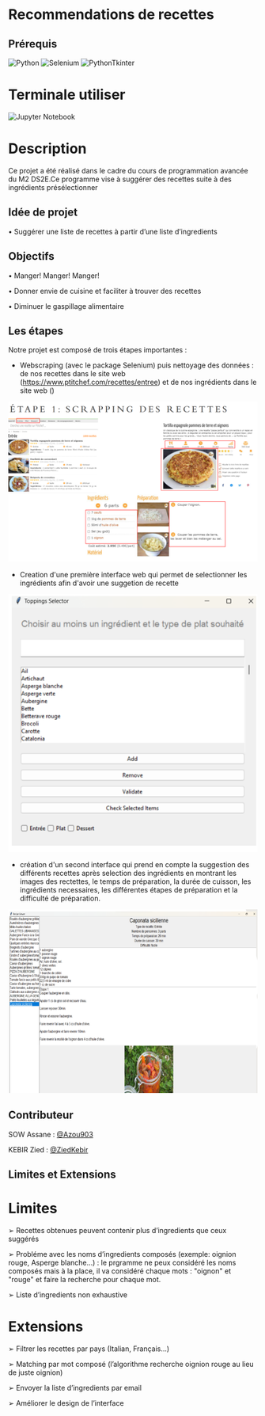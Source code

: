 # Recommendations de recettes

## Prérequis

![Python](https://img.shields.io/badge/python-3670A0?style=for-the-badge&logo=python&logoColor=ffdd54)
![Selenium](https://img.shields.io/badge/-selenium-%43B02A?style=for-the-badge&logo=selenium&logoColor=white)
![PythonTkinter](https://img.shields.io/badge/pythonTkinter-3670A0?style=for-the-badge&logo=python&logoColor=ffdd54)

# Terminale utiliser

![Jupyter Notebook](https://img.shields.io/badge/jupyter-%23FA0F00.svg?style=for-the-badge&logo=jupyter&logoColor=Yellow)

# Description

Ce projet a été réalisé dans le cadre du cours de programmation avancée du M2 DS2E.Ce programme vise à suggérer des recettes suite à des ingrédients présélectionner

## Idée de projet

• Suggérer une liste de recettes à partir d’une liste d’ingredients

## Objectifs

• Manger! Manger! Manger! 

• Donner envie de cuisine et faciliter à trouver des recettes

• Diminuer le gaspillage alimentaire

## Les étapes

Notre projet est composé de trois étapes importantes :
- Webscraping (avec le package Selenium) puis nettoyage des données : de nos recettes dans le site web (https://www.ptitchef.com/recettes/entree) et de nos ingrédients dans le site web ()

![cover](https://github.com/Azou903/Recettes/blob/main/recette.png)

- Creation d'une première interface web qui permet de selectionner les ingrédients afin d'avoir une suggetion de recette

![cover](https://github.com/Azou903/Recettes/blob/main/interface%201.png)

  
- création d'un second interface qui prend en compte la suggestion des différents recettes après selection des ingrédients en montrant les images des rectettes, le temps de préparation, la durée de cuisson, les ingrédients necessaires, les différentes étapes de préparation et la difficulté de préparation.

![cover](https://github.com/Azou903/Recettes/blob/main/interface%202.png)







## Contributeur

SOW Assane : [@Azou903](https://github.com/Azou903)

KEBIR Zied : [@ZiedKebir](https://github.com/ZiedKebir)

## Limites et Extensions
# Limites

➢ Recettes obtenues peuvent contenir plus d’ingredients que ceux suggérés

➢ Probléme avec les noms d’ingredients composés (exemple: oignion rouge, Asperge blanche…) : le prgramme ne peux considéré les noms composés mais à la place, il va considéré chaque mots : "oignon" et "rouge" et faire la recherche pour chaque mot.

➢ Liste d’ingredients non exhaustive 

# Extensions

➢ Filtrer les recettes par pays (Italian, Français...)

➢ Matching par mot composé (l’algorithme recherche oignion rouge au lieu de juste oignion)

➢ Envoyer la liste d’ingredients par email 

➢ Améliorer le design de l’interface

